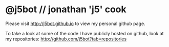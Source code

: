 @j5bot // jonathan 'j5' cook
================

Please visit http://j5bot.github.io to view my personal github page.

To take a look at some of the code I have publicly hosted on github, look at my repositories: http://github.com/j5bot?tab=repositories